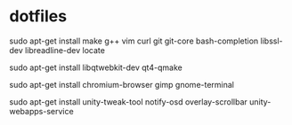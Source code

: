 # dotfiles

sudo apt-get install make g++ vim curl git git-core bash-completion libssl-dev libreadline-dev locate

sudo apt-get install libqtwebkit-dev qt4-qmake

sudo apt-get install chromium-browser gimp gnome-terminal

sudo apt-get install unity-tweak-tool notify-osd overlay-scrollbar unity-webapps-service

